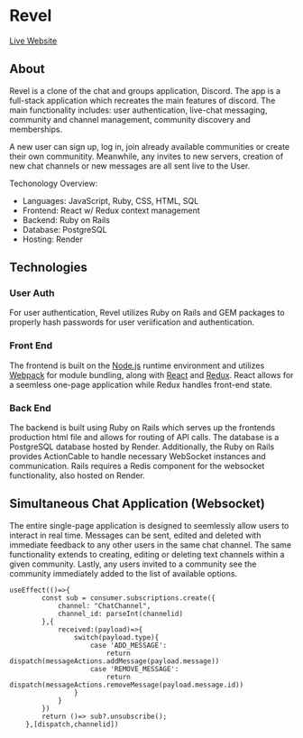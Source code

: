 # Revel

[Live Website](https://revel-yz0c.onrender.com/)

## About

Revel is a clone of the chat and groups application, Discord. The app is a full-stack application which recreates the main features of discord. The main functionality includes: user authentication, live-chat messaging, community and channel management, community discovery and memberships. 

A new user can sign up, log in, join already available communities or create their own communitity. Meanwhile, any invites to new servers, creation of new chat channels or new messages are all sent live to the User. 

Techonology Overview:

* Languages: JavaScript, Ruby, CSS, HTML, SQL
* Frontend: React w/ Redux context management 
* Backend: Ruby on Rails
* Database: PostgreSQL
* Hosting: Render

## Technologies

### User Auth

For user authentication, Revel utilizes Ruby on Rails and GEM packages to properly hash passwords for user veriification and authentication. 

### Front End

The frontend is built on the [Node.js](https://nodejs.org/en/about) runtime environment and utilizes [Webpack](https://webpack.js.org/) for module bundling, along with [React](https://react.dev/) and [Redux](https://redux.js.org/). React allows for a seemless one-page application while Redux handles front-end state. 

### Back End
The backend is built using Ruby on Rails which serves up the frontends production html file and allows for routing of API calls. The database is a PostgreSQL database hosted by Render. Additionally, the Ruby on Rails provides ActionCable to handle necessary WebSocket instances and communication. Rails requires a Redis component for the websocket functionality, also hosted on Render. 

## Simultaneous Chat Application (Websocket)
The entire single-page application is designed to seemlessly allow users to interact in real time. Messages can be sent, edited and deleted with immediate feedback to any other users in the same chat channel.
The same functionality extends to creating, editing or deleting text channels within a given community. Lastly, any users invited to a community see the community immediately added to the list of available options.
```
useEffect(()=>{
        const sub = consumer.subscriptions.create({
            channel: "ChatChannel",
            channel_id: parseInt(channelid)
        },{
            received:(payload)=>{
                switch(payload.type){
                    case 'ADD_MESSAGE':
                        return dispatch(messageActions.addMessage(payload.message))
                    case 'REMOVE_MESSAGE':
                        return dispatch(messageActions.removeMessage(payload.message.id))
                }
            }
        })
        return ()=> sub?.unsubscribe();
    },[dispatch,channelid])
```



